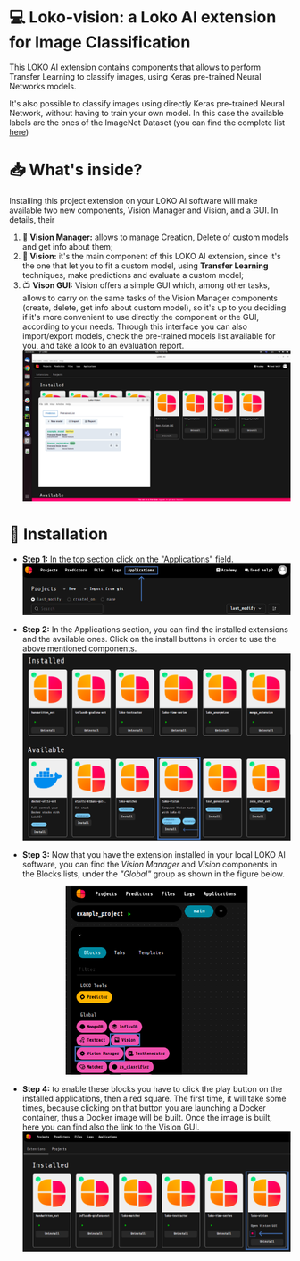 # :computer: Loko-vision: a Loko AI  extension for Image Classification



This LOKO AI extension contains components that allows to perform Transfer Learning to classify images, using Keras pre-trained Neural Networks models. 


It's also possible to classify images using directly Keras pre-trained Neural Network, without having to train your own model. In this case the available labels are the ones of the ImageNet Dataset (you can find the complete list [here](https://gist.github.com/yrevar/942d3a0ac09ec9e5eb3a)) 


# :inbox_tray: What's inside?

Installing this project extension on your LOKO AI software will make available two new components, Vision Manager and Vision, and a GUI. In details, their 

1. :wrench: **Vision Manager:** allows to manage Creation, Delete of custom models and get info about them;
2. :crystal_ball: **Vision:** it's the main component of this LOKO AI extension, since it's the one that let you to fit a custom model, using **Transfer Learning** techniques, make predictions and evaluate a custom model;
3. :tv: **Vison GUI:** Vision offers a simple GUI which, among other tasks, allows to carry on the same tasks of the Vision Manager components (create, delete, get info about custom model), so it's up to you deciding if it's more convenient to use directly the component or the GUI, according to your needs. Through this interface you can also import/export models, check the pre-trained models list available for you, and take a look to an evaluation report.![Screenshot of the GUI](resources/vision_gui_img.png)


# :electric_plug: Installation

- **Step 1:** In the top section click on the "Applications" field. ![application section](resources/applications_section.png)

- **Step 2:** In the Applications section, you can find the installed extensions and the available ones. Click on the install buttons in order to use the above mentioned components. ![](resources/applications_screen.png)

- **Step 3:** Now that you have the extension installed in your local LOKO AI software, you can find the _Vision Manager_ and _Vision_ components in the Blocks lists, under the _"Global"_ group as shown in the figure below. <p align="center"><img src="resources/global_extensions.png" alt="Global extensions" width="68%" height="45%" title="Global extensions" /> </p>

- **Step 4:** to enable these blocks you have to click the play button on the installed applications, then a red square. The first time, it will take some times, because clicking on that button you are launching a Docker container, thus a Docker image will be built. Once the image is built, here you can find also the link to the Vision GUI. 
![](resources/build_vision_image.png)

